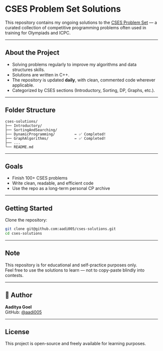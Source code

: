 # CSES Problem Set Solutions

This repository contains my ongoing solutions to the [CSES Problem Set](https://cses.fi/problemset/) — a curated collection of competitive programming problems often used in training for Olympiads and ICPC.

---

## About the Project

- Solving problems regularly to improve my algorithms and data structures skills.
- Solutions are written in C++.
- The repository is updated **daily**, with clean, commented code wherever applicable.
- Categorized by CSES sections (Introductory, Sorting, DP, Graphs, etc.).

---

## Folder Structure

```
cses-solutions/
├── Introductory/
├── SortingAndSearching/
├── DynamicProgramming/         ← ✅ Completed!
├── GraphAlgorithms/            ← ✅ Completed!
├── ...
└── README.md
```

---

## Goals

- Finish 100+ CSES problems
- Write clean, readable, and efficient code
- Use the repo as a long-term personal CP archive

---

## Getting Started

Clone the repository:

```bash
git clone git@github.com:aadi005/cses-solutions.git
cd cses-solutions
```

---

## Note

This repository is for educational and self-practice purposes only.  
Feel free to use the solutions to learn — not to copy-paste blindly into contests.

---

## 👤 Author

**Aaditya Goel**  
GitHub: [@aadi005](https://github.com/aadi005)

---

## License

This project is open-source and freely available for learning purposes.
